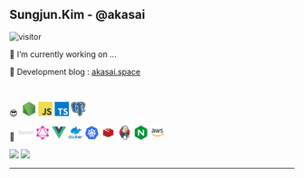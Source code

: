## Sungjun.Kim - @akasai

<img src="https://visitor-badge.laobi.icu/badge?page_id=akasai/akasai" alt="visitor"/>

🐋 I’m currently working on ...

🔗 Development blog : [akasai.space](https://akasai.space)  

<br/>

<p align="">
😎&nbsp;
<code><img height="25" src="https://raw.githubusercontent.com/github/explore/master/topics/nodejs/nodejs.png"></code>
<code><img height="25" src="https://raw.githubusercontent.com/github/explore/master/topics/javascript/javascript.png"></code>
<code><img height="25" src="https://raw.githubusercontent.com/github/explore/master/topics/typescript/typescript.png"></code>
<code><img height="25" src="https://raw.githubusercontent.com/github/explore/master/topics/postgresql/postgresql.png"></code>
</p>

<p align="">
🙂&nbsp;
<code><img height="25" src="https://raw.githubusercontent.com/github/explore/master/topics/express/express.png"></code>
<code><img height="25" src="https://raw.githubusercontent.com/github/explore/master/topics/graphql/graphql.png"></code>
<code><img height="25" src="https://raw.githubusercontent.com/github/explore/master/topics/vue/vue.png"></code>  
<code><img height="25" src="https://raw.githubusercontent.com/github/explore/master/topics/docker/docker.png"></code>
<code><img height="25" src="https://raw.githubusercontent.com/github/explore/master/topics/kubernetes/kubernetes.png"></code>
<code><img height="25" src="https://raw.githubusercontent.com/github/explore/master/topics/redis/redis.png"></code>
<code><img height="25" src="https://raw.githubusercontent.com/github/explore/master/topics/jenkins/jenkins.png"></code>
<code><img height="25" src="https://raw.githubusercontent.com/github/explore/master/topics/nginx/nginx.png"></code>
<code><img height="25" src="https://raw.githubusercontent.com/github/explore/master/topics/aws/aws.png"></code>
</p>

<p align="">
  <img src="https://github-readme-stats.vercel.app/api/top-langs/?username=akasai&show_icons=true&count_private=true&hide=html,python,php" />
  <img src="https://github-readme-stats.vercel.app/api?username=akasai&show_icons=true&line_height=32&count_private=true&hide=contribs&include_all_commits=true" />
</p>

---
